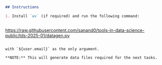 ```markdown
## Instructions

1. Install `uv` (if required) and run the following command:
   
   ```
   https://raw.githubusercontent.com/sanand0/tools-in-data-science-public/tds-2025-01/datagen.py
   ```

   with `${user.email}` as the only argument.

   **NOTE:** This will generate data files required for the next tasks.
```